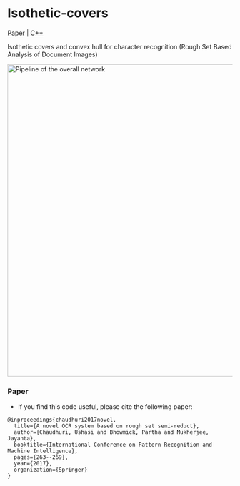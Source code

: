 # Isothetic-covers

[Paper](https://link.springer.com/chapter/10.1007/978-3-319-69900-4_33) | [C++](https://isocpp.org/)

Isothetic covers and convex hull for character recognition (Rough Set Based Analysis of Document Images)

<img src=tree3.png alt="Pipeline of the overall network" width="700">

### Paper

*   If you find this code useful, please cite the following paper:

```
@inproceedings{chaudhuri2017novel,
  title={A novel OCR system based on rough set semi-reduct},
  author={Chaudhuri, Ushasi and Bhowmick, Partha and Mukherjee, Jayanta},
  booktitle={International Conference on Pattern Recognition and Machine Intelligence},
  pages={263--269},
  year={2017},
  organization={Springer}
} 
